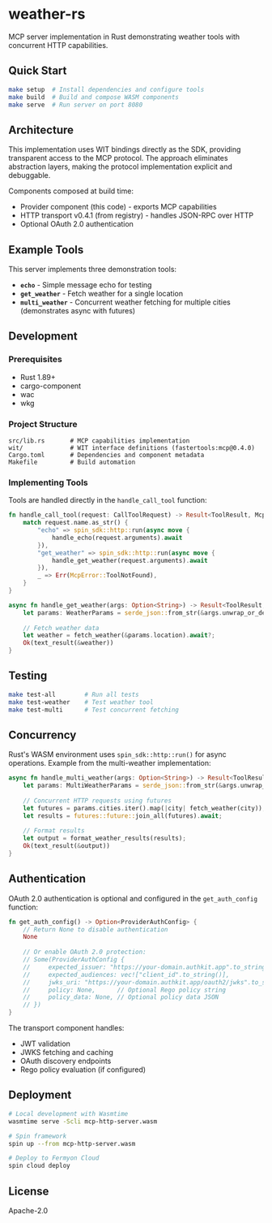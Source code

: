 # weather-rs

MCP server implementation in Rust demonstrating weather tools with concurrent HTTP capabilities.

## Quick Start

```bash
make setup  # Install dependencies and configure tools
make build  # Build and compose WASM components
make serve  # Run server on port 8080
```

## Architecture

This implementation uses WIT bindings directly as the SDK, providing transparent access to the MCP protocol. The approach eliminates abstraction layers, making the protocol implementation explicit and debuggable.

Components composed at build time:
- Provider component (this code) - exports MCP capabilities
- HTTP transport v0.4.1 (from registry) - handles JSON-RPC over HTTP
- Optional OAuth 2.0 authentication

## Example Tools

This server implements three demonstration tools:

- **`echo`** - Simple message echo for testing
- **`get_weather`** - Fetch weather for a single location
- **`multi_weather`** - Concurrent weather fetching for multiple cities (demonstrates async with futures)

## Development

### Prerequisites

- Rust 1.89+
- cargo-component
- wac
- wkg

### Project Structure

```
src/lib.rs       # MCP capabilities implementation
wit/             # WIT interface definitions (fastertools:mcp@0.4.0)
Cargo.toml       # Dependencies and component metadata
Makefile         # Build automation
```

### Implementing Tools

Tools are handled directly in the `handle_call_tool` function:

```rust
fn handle_call_tool(request: CallToolRequest) -> Result<ToolResult, McpError> {
    match request.name.as_str() {
        "echo" => spin_sdk::http::run(async move { 
            handle_echo(request.arguments).await 
        }),
        "get_weather" => spin_sdk::http::run(async move { 
            handle_get_weather(request.arguments).await 
        }),
        _ => Err(McpError::ToolNotFound),
    }
}

async fn handle_get_weather(args: Option<String>) -> Result<ToolResult, McpError> {
    let params: WeatherParams = serde_json::from_str(&args.unwrap_or_default())?;
    
    // Fetch weather data
    let weather = fetch_weather(&params.location).await?;
    Ok(text_result(&weather))
}
```

## Testing

```bash
make test-all        # Run all tests
make test-weather    # Test weather tool
make test-multi      # Test concurrent fetching
```

## Concurrency

Rust's WASM environment uses `spin_sdk::http::run()` for async operations. Example from the multi-weather implementation:

```rust
async fn handle_multi_weather(args: Option<String>) -> Result<ToolResult, McpError> {
    let params: MultiWeatherParams = serde_json::from_str(&args.unwrap_or_default())?;
    
    // Concurrent HTTP requests using futures
    let futures = params.cities.iter().map(|city| fetch_weather(city));
    let results = futures::future::join_all(futures).await;
    
    // Format results
    let output = format_weather_results(results);
    Ok(text_result(&output))
}
```

## Authentication

OAuth 2.0 authentication is optional and configured in the `get_auth_config` function:

```rust
fn get_auth_config() -> Option<ProviderAuthConfig> {
    // Return None to disable authentication
    None
    
    // Or enable OAuth 2.0 protection:
    // Some(ProviderAuthConfig {
    //     expected_issuer: "https://your-domain.authkit.app".to_string(),
    //     expected_audiences: vec!["client_id".to_string()],
    //     jwks_uri: "https://your-domain.authkit.app/oauth2/jwks".to_string(),
    //     policy: None,      // Optional Rego policy string
    //     policy_data: None, // Optional policy data JSON
    // })
}
```

The transport component handles:
- JWT validation
- JWKS fetching and caching
- OAuth discovery endpoints
- Rego policy evaluation (if configured)

## Deployment

```bash
# Local development with Wasmtime
wasmtime serve -Scli mcp-http-server.wasm

# Spin framework
spin up --from mcp-http-server.wasm

# Deploy to Fermyon Cloud
spin cloud deploy
```

## License

Apache-2.0